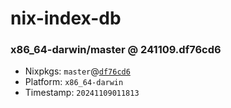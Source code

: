 # nix-index-db
### x86_64-darwin/master @ 241109.df76cd6
- Nixpkgs: `master`@[`df76cd6`](https://github.com/NixOS/nixpkgs/commit/df76cd6ae1b33d47b3b7040915737e5c71ea76bb)
- Platform: `x86_64-darwin`
- Timestamp: `20241109011813`
